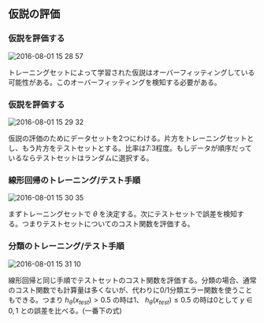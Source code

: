## 仮説の評価

### 仮説を評価する

![2016-08-01 15 28 57](https://cloud.githubusercontent.com/assets/6447085/17285263/b13c0d46-57fc-11e6-995a-c7a6c068e2fc.png)

トレーニングセットによって学習された仮説はオーバーフィッティングしている可能性がある。このオーバーフィッティングを検知する必要がある。

### 仮説を評価する

![2016-08-01 15 29 32](https://cloud.githubusercontent.com/assets/6447085/17285276/c56d9b36-57fc-11e6-8168-1161eb4f9900.png)

仮説の評価のためにデータセットを2つにわける。片方をトレーニングセットとし、もう片方をテストセットとする。比率は7:3程度。もしデータが順序だっているならテストセットはランダムに選択する。

### 線形回帰のトレーニング/テスト手順

![2016-08-01 15 30 35](https://cloud.githubusercontent.com/assets/6447085/17285298/ea9cdce6-57fc-11e6-9ea0-0bfa2f6937c5.png)

まずトレーニングセットで $\theta$ を決定する。次にテストセットで誤差を検知する。つまりテストセットについてのコスト関数を評価する。

### 分類のトレーニング/テスト手順

![2016-08-01 15 31 10](https://cloud.githubusercontent.com/assets/6447085/17285317/023cd7ac-57fd-11e6-8b29-b455c077a983.png)

線形回帰と同じ手順でテストセットのコスト関数を評価する。分類の場合、通常のコスト関数でも計算量は多くないが、代わりに0/1分類エラー関数を使うこともできる。つまり $h_\theta(x_{test}) > 0.5$ の時は1、 $h_\theta(x_{test}) \leq 0.5$ の時は0として $y \in {0,1}$ との誤差を比べる。(一番下の式)
